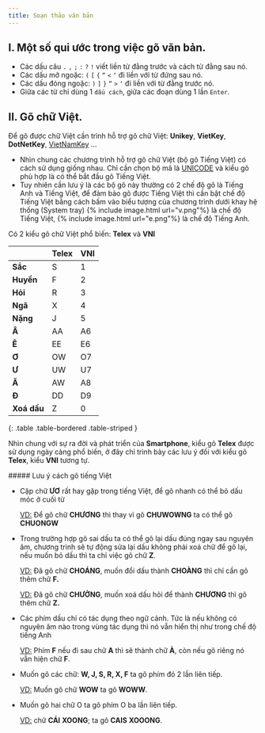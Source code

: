 ```yaml
---
title: Soạn thảo văn bản
---
```


## I. Một số qui ước trong việc gõ văn bản.

- Các dấu câu `.` `,` `;` `:` `?` `!` viết liền từ đằng trước và cách từ đằng sau nó.
- Các dấu mở ngoặc: `(` `[` `{` `“` `<` `‘` đi liền với từ đứng sau nó.
- Các dấu đóng ngoặc: `)` `]` `}` `”` `>` `‘` đi liền với từ đằng trước nó.
- Giữa các từ chỉ dùng 1 `dấu cách`, giữa các đoạn dùng 1 lần `Enter`.

## II. Gõ chữ Việt.

Để gõ được chữ Việt cần trình hỗ trợ gõ chữ Việt: **Unikey**, **VietKey**, **DotNetKey**, [VietNamKey](/projects/vietnamkey) …

- Nhìn chung các chương trình hỗ trợ gõ chữ Việt (bộ gõ Tiếng Việt) có cách sử dụng giống nhau. Chỉ cần chọn bộ mã là [UNICODE](https://vi.wikipedia.org/wiki/Unicode) và kiểu gõ phù hợp là có thể bắt đầu gõ Tiếng Việt.
- Tuy nhiên cần lưu ý là các bộ gõ này thường có 2 chế độ gõ là Tiếng Anh và Tiếng Việt, để đảm bảo gõ được Tiếng Việt thì cần bật chế độ Tiếng Việt bằng cách bấm vào biểu tượng của chương trình dưới khay hệ thống (System tray) <span>{% include image.html url="v.png"%}<span> là chế độ Tiếng Việt, <span>{% include image.html url="e.png"%}<span> là chế độ Tiếng Anh.

Có 2 kiểu gõ chữ Việt phổ biến: **Telex** và **VNI**

|           |**Telex**  |**VNI**|
|-----------|-----------|-------|
|**Sắc**    |    S      |   1   |
|**Huyền**  |    F      |   2   |
|**Hỏi**    |    R      |   3   |
|**Ngã**    |    X      |   4   |
|**Nặng**   |    J      |   5   |
|**Â**      |    AA     |   A6  |
|**Ê**      |    EE     |   E6  |
|**Ơ**      |    OW     |   O7  |
|**Ư**      |    UW     |   U7  |
|**Ă**      |    AW     |   A8  |
|**Đ**      |    DD     |   D9  |
|**Xoá dấu**|    Z      |   0   |
{: .table .table-bordered .table-striped }

Nhìn chung với sự ra đời và phát triển của **Smartphone**, kiểu gõ **Telex** được sử dụng ngày càng phổ biến, ở đây chỉ trình bày các lưu ý đối với kiểu gõ **Telex**, kiểu **VNI** tương tự.

<div class="note primary" markdown="1">
##### Lưu ý cách gõ tiếng Việt

- Cặp chữ **ƯƠ** rất hay gặp trong tiếng Việt, để gõ nhanh có thể bỏ dấu móc ở cuối từ

    <u>VD:</u> Để gõ chữ **CHƯƠNG** thì thay vì gõ **CHUWOWNG** ta có thể gõ **CHUONGW**

- Trong trường hợp gõ sai dấu ta có thể gõ lại dấu đúng ngay sau nguyên âm, chương trình sẽ tự động sửa lại dấu không phải xoá chữ để gõ lại, nếu muốn bỏ dấu thì ta chỉ việc gõ chữ **Z**.

    <u>VD:</u> Đã gõ chữ **CHOÁNG**, muốn đổi dấu thành **CHOÀNG** thì chỉ cần gõ thêm chữ **F.**

    <u>VD:</u> Đã gõ chữ **CHƯỞNG**, muốn xoá dấu hỏi để thành **CHƯƠNG** thì gõ thêm chữ **Z.**

- Các phím dấu chỉ có tác dụng theo ngữ cảnh. Tức là nếu không có nguyên âm nào trong vùng tác dụng thì nó vẫn hiển thị như trong chế độ tiếng Anh

    <u>VD:</u> Phím **F** nếu đi sau chữ **A** thì sẽ thành chữ **À**, còn nếu gõ riêng nó vẫn hiện chữ **F**.

- Muốn gõ các chữ: **W, J, S, R, X, F** ta gõ phím đó 2 lần liên tiếp.

    <u>VD:</u> Muốn gõ chữ **WOW** ta gõ **WOWW**.

- Muốn gõ hai chữ O ta gõ phím O ba lần liên tiếp.

    <u>VD:</u> chữ **CÁI** **XOONG**; ta gõ **CAIS** **XOOONG**.

</div>